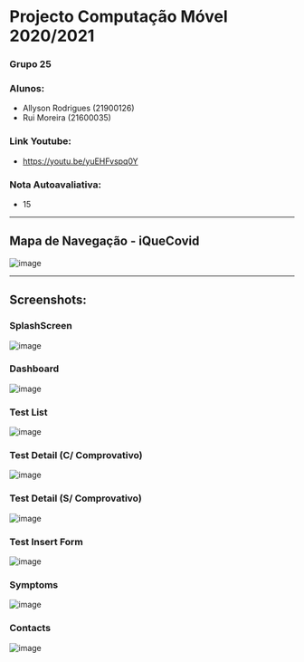 # Projecto Computação Móvel 2020/2021
### Grupo 25
### Alunos:
* Allyson Rodrigues (21900126)
* Rui Moreira (21600035)
### Link Youtube:
* https://youtu.be/yuEHFvspq0Y
### Nota Autoavaliativa:
* 15 
 
--------

## Mapa de Navegação - iQueCovid

![image](https://user-images.githubusercontent.com/59263912/126844719-597b74ee-0481-4578-97ba-6c68bf697684.png)


--------

## Screenshots:

### SplashScreen

![image](https://user-images.githubusercontent.com/46010987/114244591-b7029800-9986-11eb-820a-645e7f3ea8a8.png)

### Dashboard

![image](https://user-images.githubusercontent.com/46010987/114244678-d26da300-9986-11eb-8014-748ee63e4b4a.png)

### Test List

![image](https://user-images.githubusercontent.com/46010987/114244790-08128c00-9987-11eb-86e7-4e735be867b1.png)

### Test Detail (C/ Comprovativo)

![image](https://user-images.githubusercontent.com/46010987/114244845-26788780-9987-11eb-8a2d-dbe56e08d5e0.png)

### Test Detail (S/ Comprovativo)

![image](https://user-images.githubusercontent.com/46010987/114244908-4740dd00-9987-11eb-9d14-ee34e237cefe.png)

### Test Insert Form

![image](https://user-images.githubusercontent.com/46010987/114244940-5aec4380-9987-11eb-9aa4-293e4bbf1f93.png)

### Symptoms

![image](https://user-images.githubusercontent.com/46010987/114245002-79523f00-9987-11eb-95fe-d3b7ae6a041e.png)

### Contacts

![image](https://user-images.githubusercontent.com/46010987/114245051-8ec76900-9987-11eb-95d4-3df0cffbdaf3.png)
